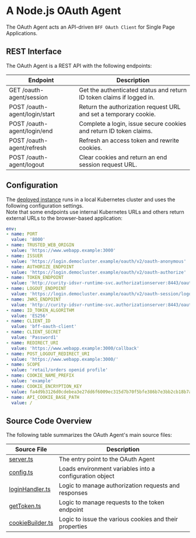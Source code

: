 # A Node.js OAuth Agent

The OAuth Agent acts an API-driven `BFF OAuth Client` for Single Page Applications.

## REST Interface

The OAuth Agent is a REST API with the following endpoints:

| Endpoint | Description |
| -------- | ----------- |
| GET /oauth-agent/session | Get the authenticated status and return ID token claims if logged in. |
| POST /oauth-agent/login/start | Return the authorization request URL and set a temporary cookie. |
| POST /oauth-agent/login/end | Complete a login, issue secure cookies and return ID token claims. |
| POST /oauth-agent/refresh | Refresh an access token and rewrite cookies. |
| POST /oauth-agent/logout | Clear cookies and return an end session request URL. |

## Configuration

The [deployed instance](deployment/deployment.yaml) runs in a local Kubernetes cluster and uses the following configuration settings.\
Note that some endpoints use internal Kubernetes URLs and others return external URLs to the browser-based application:

```yaml
env:
- name: PORT
  value: '8000'
- name: TRUSTED_WEB_ORIGIN
  value: 'https://www.webapp.example:3000'
- name: ISSUER
  value: 'https://login.democluster.example/oauth/v2/oauth-anonymous'
- name: AUTHORIZE_ENDPOINT
  value: 'https://login.democluster.example/oauth/v2/oauth-authorize'
- name: TOKEN_ENDPOINT
  value: 'http://curity-idsvr-runtime-svc.authorizationserver:8443/oauth/v2/oauth-token'
- name: LOGOUT_ENDPOINT
  value: 'https://login.democluster.example/oauth/v2/oauth-session/logout'
- name: JWKS_ENDPOINT
  value: 'http://curity-idsvr-runtime-svc.authorizationserver:8443/oauth/v2/oauth-anonymous/jwks'
- name: ID_TOKEN_ALGORITHM
  value: 'ES256'
- name: CLIENT_ID
  value: 'bff-oauth-client'
- name: CLIENT_SECRET
  value: 'Password1'
- name: REDIRECT_URI
  value: 'https://www.webapp.example:3000/callback'
- name: POST_LOGOUT_REDIRECT_URI
  value: 'https://www.webapp.example:3000/'
- name: SCOPE
  value: 'retail/orders openid profile'
- name: COOKIE_NAME_PREFIX
  value: 'example'
- name: COOKIE_ENCRYPTION_KEY
  value: fa4d9b3126d0cdebea3e27dd6f6009ec315d7b70f5bfe386b7e3bb2cb18b7ae4
- name: API_COOKIE_BASE_PATH
  value: /
```

## Source Code Overview

The following table summarizes the OAuth Agent's main source files:

| Source File | Description |
| ----------- | ----------- |
| [server.ts](src/server.ts) | The entry point to the OAuth Agent |
| [config.ts](src/config.ts) | Loads environment variables into a configuration object |
| [loginHandler.ts](src/lib/loginHandler.ts) | Logic to manage authorization requests and responses |
| [getToken.ts](src/lib/getToken.ts) | Logic to manage requests to the token endpoint |
| [cookieBuilder.ts](src/lib/cookieBuilder.ts) | Logic to issue the various cookies and their properties |
